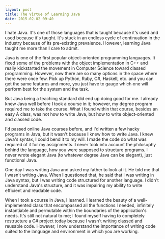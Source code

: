 ```yaml
---
layout: post
title: The Virtue of Learning Java
date: 2015-02-02 09:40
---
```


I hate Java. It's one of those languages that is taught because it's used and used because it's taught. It's stuck in an endless cycle of continuation in the industry because of its pre-existing prevalence. However, learning Java taught me more than I care to admit.

Java is one of the first popular object-oriented programming languages. It fixed some of the problems with the object implementation in C++ and really kickstarted the movement in Computer Science toward classed programming. However, now there are so many options in the space where there were once few. Pick up Python, Ruby, C#, Haskell, etc. and you can get the same features and more, you just have to gauge which one will perform best for the system and the task.

But Java being a teaching standard did end up doing good for me. I already knew Java well before I took a course in it; however, my degree program required me to take the course. What I found within that course, besides an easy A class, was not how to write Java, but how to write object-oriented and classed code.

I'd passed online Java courses before, and I'd written a few hacky programs in Java, but it wasn't because I knew how to write Java. I knew Java's syntax, I could bend it to my will. I made the code do what was required of it for my assignments. I never took into account the philosophy behind the language, how you were supposed to structure programs. I never wrote elegant Java (to whatever degree Java can be elegant), just functional Java.

One day I was writing Java and asked my father to look at it. He told me that I wasn't writing Java. When I questioned that, he said that I was writing in Java syntax, but I was writing code structured for another language. I didn't understand Java's structure, and it was impairing my ability to write efficient and readable code.

When I took a course in Java, I learned. I learned the beauty of a well-implemented class that encompassed all the functions I needed, infinitely instantiable and permutable within the boundaries of the application's needs. It's still not natural to me; I found myself having to completely restructure a C# project today because I wasn't writing classed and reusable code. However, I now understand the importance of writing code suited to the language and environment in which you are working.